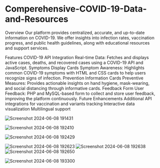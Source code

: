 # Comperehensive-COVID-19-Data-and-Resources

Overview
Our platform provides centralized, accurate, and up-to-date information on COVID-19. We offer insights into infection rates, vaccination progress, and public health guidelines, along with educational resources and support services.

Features
COVID-19 API Integration
Real-time Data: Fetches and displays active cases, deaths, and recovered cases using a COVID-19 API and JavaScript.
Symptoms Display Cards
Symptom Awareness: Highlights common COVID-19 symptoms with HTML and CSS cards to help users recognize signs of infection.
Prevention Information Cards
Preventive Measures: Provides actionable insights on hand hygiene, mask-wearing, and social distancing through informative cards.
Feedback Form
User Feedback: PHP and MySQL-based form to collect and store user feedback, improving the platform continuously.
Future Enhancements
Additional API integrations for vaccination and variants tracking
Interactive data visualization
Multilingual support

![Screenshot 2024-06-08 191431](https://github.com/Vinayakkhot/Comperehensive-COVID-19-Data-and-Resources/assets/123005178/49cdfce2-99f4-4e0d-9e27-30267c35900e)

![Screenshot 2024-06-08 192410](https://github.com/Vinayakkhot/Comperehensive-COVID-19-Data-and-Resources/assets/123005178/47aa9d44-74aa-4bd6-aef8-e5d2b5112e1b)

![Screenshot 2024-06-08 192429](https://github.com/Vinayakkhot/Comperehensive-COVID-19-Data-and-Resources/assets/123005178/4d3f3d32-6678-4363-b657-f2e3388bc86c)

![Screenshot 2024-06-08 192623](https://github.com/Vinayakkhot/Comperehensive-COVID-19-Data-and-Resources/assets/123005178/38a5dd7d-21ea-49c0-8db9-061ec55af6cf)
![Screenshot 2024-06-08 192638](https://github.com/Vinayakkhot/Comperehensive-COVID-19-Data-and-Resources/assets/123005178/8359a8f4-97a4-4646-9089-8b0b802d84cd)
![Screenshot 2024-06-08 192650](https://github.com/Vinayakkhot/Comperehensive-COVID-19-Data-and-Resources/assets/123005178/9c86fc69-15ab-4cfd-b9db-42abbd097dd1)


![Screenshot 2024-06-08 193300](https://github.com/Vinayakkhot/Comperehensive-COVID-19-Data-and-Resources/assets/123005178/e0505b4b-8d5a-4421-b440-916247ee9c18)











